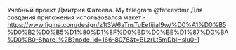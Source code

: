 Учебный проект Дмитрия Фатеева.
My telegram @fateevdmr
Для создания приложения использовался макет - https://www.figma.com/design/z1t3W6aTnsTuEefijiaI9w/%D0%A1%D0%B5%D0%B2%D0%B5%D1%80%D1%8F%D0%BD%D0%BE%D1%87%D0%BA%D0%B0-Share-%2B?node-id=166-8078&t=BLzrLt5mDbIHslu0-1